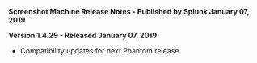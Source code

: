 **Screenshot Machine Release Notes - Published by Splunk January 07, 2019**


**Version 1.4.29 - Released January 07, 2019**

* Compatibility updates for next Phantom release